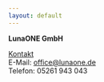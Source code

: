 ```yaml
---
layout: default
---
```



**LunaONE GmbH**

<u>Kontakt</u>  
E-Mail: office@lunaone.de  
Telefon: 05261 943 043

